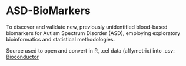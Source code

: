 # ASD-BioMarkers
To discover and validate new, previously unidentified blood-based biomarkers for Autism Spectrum Disorder (ASD), employing exploratory bioinformatics and statistical methodologies.

Source used to open and convert in R, .cel data (affymetrix) into .csv: [Bioconductor](http://homer.ucsd.edu/homer/basicTutorial/affymetrix.html)